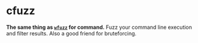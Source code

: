 # cfuzz

**The same thing as [`wfuzz`](https://github.com/xmendez/wfuzz) for command.** Fuzz your command line execution and filter results. Also a good friend for bruteforcing.
